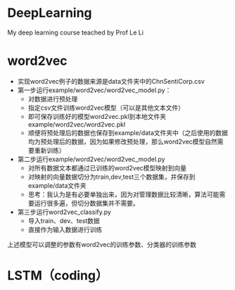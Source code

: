 # DeepLearning
My deep learning course teached by Prof Le Li

# word2vec

- 实现word2vec例子的数据来源是data文件夹中的ChnSentiCorp.csv
- 第一步运行example/word2vec/word2vec_model.py：
  - 对数据进行预处理
  - 指定csv文件训练word2vec模型（可以是其他文本文件）
  - 即可保存训练好的模型word2vec.pkl到本地文件夹example/word2vec/word2vec.pkl
  - 顺便将预处理后的数据也保存到example/data文件夹中（之后使用的数据均为预处理后的数据，因为如果修改预处理，那么word2vec模型自然需要重新训练）
- 第二步运行example/word2vec/word2vec_model.py
  - 对所有数据文本都通过已训练的word2vec模型映射到向量
  - 对映射的向量数据切分为train,dev,test三个数据集，并保存到example/data文件夹
  - 思考：我认为是有必要单独出来，因为对管理数据比较清晰，算法可能需要运行很多遍，但切分数据集并不需要。
- 第三步运行word2vec_classify.py
  - 导入train、dev、test数据
  - 直接作为输入数据进行训练

上述模型可以调整的参数有word2vec的训练参数、分类器的训练参数

# LSTM（coding）
